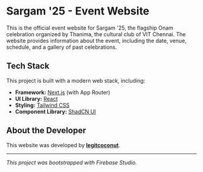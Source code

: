 # Sargam '25 - Event Website

This is the official event website for Sargam '25, the flagship Onam celebration organized by Thanima, the cultural club of VIT Chennai. The website provides information about the event, including the date, venue, schedule, and a gallery of past celebrations.

## Tech Stack

This project is built with a modern web stack, including:

- **Framework:** [Next.js](https://nextjs.org/) (with App Router)
- **UI Library:** [React](https://reactjs.org/)
- **Styling:** [Tailwind CSS](https://tailwindcss.com/)
- **Component Library:** [ShadCN UI](https://ui.shadcn.com/)

## About the Developer

This website was developed by **[legitcoconut](https://github.com/legitcoconut)**.

---

*This project was bootstrapped with Firebase Studio.*
